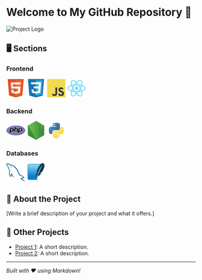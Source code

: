 # Welcome to My GitHub Repository 👋

![Project Logo](https://example.com/logo.png)

## 🖥️ Sections

### Frontend
<div>
  <img src="https://raw.githubusercontent.com/devicons/devicon/master/icons/html5/html5-original.svg" alt="HTML5" width="50" height="50"/>
  <img src="https://raw.githubusercontent.com/devicons/devicon/master/icons/css3/css3-original.svg" alt="CSS3" width="50" height="50"/>
  <img src="https://raw.githubusercontent.com/devicons/devicon/master/icons/javascript/javascript-original.svg" alt="JavaScript" width="50" height="50"/>
  <img src="https://raw.githubusercontent.com/devicons/devicon/master/icons/react/react-original.svg" alt="React" width="50" height="50"/>
</div>

### Backend
<div>
  <img src="https://raw.githubusercontent.com/devicons/devicon/master/icons/php/php-original.svg" alt="PHP" width="50" height="50"/>
  <img src="https://raw.githubusercontent.com/devicons/devicon/master/icons/nodejs/nodejs-original.svg" alt="Node.js" width="50" height="50"/>
  <img src="https://raw.githubusercontent.com/devicons/devicon/master/icons/python/python-original.svg" alt="Python" width="50" height="50"/>
</div>

### Databases
<div>
  <img src="https://raw.githubusercontent.com/devicons/devicon/master/icons/mysql/mysql-original.svg" alt="MySQL" width="50" height="50"/>
  <img src="https://raw.githubusercontent.com/devicons/devicon/master/icons/sqlite/sqlite-original.svg" alt="SQLite" width="50" height="50"/>
</div>

## 💬 About the Project
[Write a brief description of your project and what it offers.]

## 📂 Other Projects
- [Project 1](https://github.com/your-repo1): A short description.
- [Project 2](https://github.com/your-repo2): A short description.

---

*Built with ❤️ using Markdown!*
